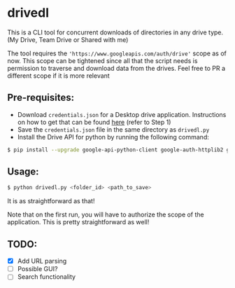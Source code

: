 # drivedl

This is a CLI tool for concurrent downloads of directories in any drive type. (My Drive, Team Drive or Shared with me)

The tool requires the `'https://www.googleapis.com/auth/drive'` scope as of now. This scope can be tightened since all that the script needs is permission to traverse and download data from the drives. Feel free to PR a different scope if it is more relevant

## Pre-requisites:

- Download `credentials.json` for a Desktop drive application. Instructions on how to get that can be found [here](https://developers.google.com/drive/api/v3/quickstart/python) (refer to Step 1)
- Save the `credentials.json` file in the same directory as `drivedl.py`
- Install the Drive API for python by running the following command:
```bash
$ pip install --upgrade google-api-python-client google-auth-httplib2 google-auth-oauthlib tqdm
```

## Usage:

```bash
$ python drivedl.py <folder_id> <path_to_save>
```

It is as straightforward as that!

Note that on the first run, you will have to authorize the scope of the application. This is pretty straightforward as well!

## TODO:

- [x] Add URL parsing
- [ ] Possible GUI?
- [ ] Search functionality